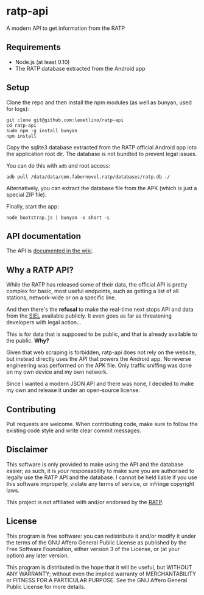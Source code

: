 # ratp-api

A modern API to get information from the RATP

## Requirements
- Node.js (at least 0.10)
- The RATP database extracted from the Android app

## Setup

Clone the repo and then install the npm modules
(as well as bunyan, used for logs):

```
git clone git@github.com:leoetlino/ratp-api
cd ratp-api
sudo npm -g install bunyan
npm install
```

Copy the sqlite3 database extracted from the RATP official Android app
into the application root dir.
The database is not bundled to prevent legal issues.

You can do this with `adb` and root access:

```
adb pull /data/data/com.fabernovel.ratp/databases/ratp.db ./
```

Alternatively, you can extract the database file from the APK
(which is just a special ZIP file).

Finally, start the app:

```
node bootstrap.js | bunyan -o short -L
```

## API documentation

The API is [documented in the wiki](https://github.com/leoetlino/ratp-api/wiki/API).

## Why a RATP API?

While the RATP has released some of their data, the official API is
pretty complex for basic, most useful endpoints, such as getting a list of
all stations, network-wide or on a specific line.

And then there's the **refusal** to make the real-time next stops API
and data from the [SIEL](https://fr.wikipedia.org/wiki/SIEL_(m%C3%A9tro_de_Paris)) available
publicly. It even goes as far as threatening developers with legal action…

This is for data that is supposed to be public, and
that is already available to the public. **Why?**

Given that web scraping is forbidden, ratp-api does not rely on the website,
but instead directly uses the API that powers the Android app.
No reverse engineering was performed on the APK file.
Only traffic sniffing was done on my own device and my own network.

Since I wanted a modern JSON API and there was none, I decided to
make my own and release it under an open-source license.

## Contributing

Pull requests are welcome. When contributing code, make sure to follow
the existing code style and write clear commit messages.

## Disclaimer

This software is only provided to make using the API and the
database easier; as such, it is *your* responsability to make sure
you are authorised to legally use the RATP API and the database.
I cannot be held liable if you use this software improperly,
violate any terms of service, or infringe copyright laws.

This project is not affiliated with and/or endorsed by the [RATP](http://www.ratp.fr).

## License

This program is free software: you can redistribute it and/or modify
it under the terms of the GNU Affero General Public License as
published by the Free Software Foundation, either version 3 of the
License, or (at your option) any later version.

This program is distributed in the hope that it will be useful,
but WITHOUT ANY WARRANTY; without even the implied warranty of
MERCHANTABILITY or FITNESS FOR A PARTICULAR PURPOSE.  See the
GNU Affero General Public License for more details.
